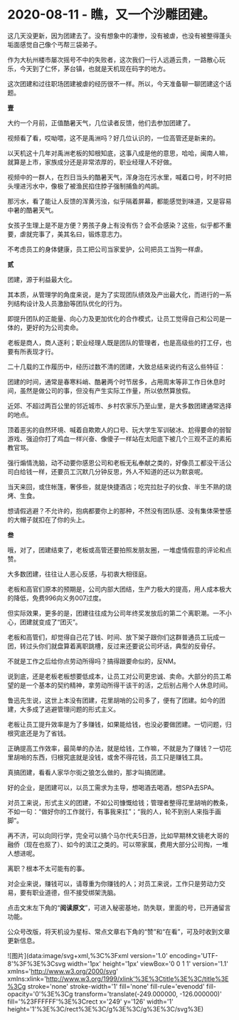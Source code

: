 # 2020-08-11 - 瞧，又一个沙雕团建。

这几天没更新，因为团建去了。没有想象中的凄惨，没有被虐，也没有被整得蓬头垢面感觉自己像个丐帮三袋弟子。

作为大杭州楼市屡次摇号不中的失败者，这次我们一行人远遁云贵，一路散心玩乐，今天到了仁怀，茅台镇，也就是天机现在码字的地方。

这次团建和过往职场团建被虐的经历很不一样。所以，今天准备聊一聊团建这个话题。

**壹**

大约一个月前，正值酷暑天气，几位读者反馈，他们去参加团建了。

视频看了看，哎呦喂，这不是禹洲吗？好几位认识的，一位高管还是新来的。

以天机这十几年对禹洲老板的知根知底，这事八成是他的意思，哈哈，闽南人嘛，就算是上市，家族成分还是非常浓厚的，职业经理人不好做。

视频中的一群人，在烈日当头的酷暑天气，浑身泡在污水里，喊着口号，时不时把头埋进污水中，像极了被渔民掐住脖子强制捕鱼的鸬鹚。

那污水，看了能让人反馈的浑黄污浊，似乎隔着屏幕，都能感觉到味道，又是容易中暑的酷暑天气。

女孩子生理上是不是方便？男孩子身上有没有伤？会不会感染？这些，似乎都不重要，虐就完事了，美其名曰，锻炼意志力。

不考虑员工的身体健康，员工把公司当家爱护，公司把员工当狗一样虐。

**贰**

团建，源于利益最大化。

其本质，从管理学的角度来说，是为了实现团队绩效及产出最大化，而进行的一系列结构设计及人员激励等团队优化的行为。

即提升团队的正能量、向心力及更加优化的合作模式，让员工觉得自己和公司是一体的，更好的为公司卖命。

老板是商人，商人逐利；职业经理人既是团队的管理者，也是高级些的打工仔，也要有所表现才行。

二十几载的工作履历中，经历过数不清的团建，大致总结来说约有这么些特征：

团建的时间，通常是春寒料峭、酷暑两个时节居多，占用周末等非工作日休息时间，虽然是做公司的事，但没有产生实际工作量，所以依然算放假。

近郊、不超过两百公里的邻近城市、乡村农家乐乃至山里，是大多数团建通常选择的地点。

顶着恶劣的自然环境、喊着自欺欺人的口号、玩大学生军训破冰、尬得要命的弱智游戏、强迫你打了鸡血一样兴奋、像傻子一样站在太阳底下被几个三观不正的素拓教官骂。

强行煽情洗脑，动不动要你感恩公司和老板无私奉献之类的，好像员工都没干活公司白给钱一样，还要员工沉默几分钟反思，外人不知道的还以为默哀呢。

当天来回，或住帐篷，奢侈些，就是快捷酒店；吃完拉肚子的伙食、半生不熟的烧烤、生食。

想请假逃避？不允许的，抱病都要你上的那种，不然没有团队感、没有集体荣誉感的大帽子就扣在了你的头上。

**叁**

哦，对了，团建结束了，老板或高管还要拍照发朋友圈，一堆虚情假意的评论和点赞。

大多数团建，往往让人恶心反感，与初衷大相径庭。

老板和高官们原本的预期是，公司内部大团结，生产力极大的提高，用人成本极大的降低，免费996向义务007过度。

但实际效果，更多的是，团建往往成为公司年终奖发放后的第二个离职潮。一不小心，团建就变成了“团灭”。

老板和高管们，却觉得自己花了钱、时间、放下架子跟你们这群普通员工玩成一团，转过头你们就盘算着离职跳槽，反过来还要说公司坏话，典型的反骨仔。

不就是工作之后给你点劳动所得吗？搞得跟要命似的，反NM。

说到底，还是老板老板想要低成本，让员工对公司更忠诚、卖命。大部分的员工希望的是一个基本的契约精神，拿劳动所得干该干的活，之后别占用个人休息时间。

鲁迅先生说，这世上本没有团建，花里胡哨的公司多了，便有了团建。如今的团建，大多成了逃避管理问题的形式主义。

老板让员工提升效率是为了多赚钱，如果能给钱，也没必要做团建。一切问题，归根究底还是为了省钱。

正确提高工作效率，最简单的办法，就是给钱，工作嘛，不就是为了赚钱？一切花里胡哨的东西，归根究底就是没钱，或舍不得花钱，员工只是赚钱工具。

真搞团建，看看人家华尔街之狼怎么做的，那才叫搞团建。

好的企业，是团建可以，以员工需求为主导，想喝酒去喝酒，想SPA去SPA。

对员工来说，形式主义的团建，不如公司慷慨给钱；管理者整得花里胡哨的教条，不如一句：“做好你的工作就行，有事我来扛”；“我的人，轮不到别人来指手画脚”。

再不济，可以向同行学，完全可以搞个马尔代夫5日游，比如早期林文镜老大哥的融侨（现在也抠了）、如今的滨江之类的。可以带家属，费用大部分公司掏，一堆人想进呢。

离职？根本不太可能有的事。

对企业来说，赚钱可以，请尊重为你赚钱的人；对员工来说，工作只是劳动力交易，要有职业道德，但不接受绑架洗脑。

点击文末左下角的“**阅读原文**”，可进入秘密基地，防失联，里面的号，已开通留言功能。

公众号改版，将天机设为星标、常点文章右下角的“赞”和“在看”，可及时收到文章更新信息。

![图片](data:image/svg+xml,%3C%3Fxml version='1.0' encoding='UTF-8'%3F%3E%3Csvg width='1px' height='1px' viewBox='0 0 1 1' version='1.1' xmlns='http://www.w3.org/2000/svg' xmlns:xlink='http://www.w3.org/1999/xlink'%3E%3Ctitle%3E%3C/title%3E%3Cg stroke='none' stroke-width='1' fill='none' fill-rule='evenodd' fill-opacity='0'%3E%3Cg transform='translate(-249.000000, -126.000000)' fill='%23FFFFFF'%3E%3Crect x='249' y='126' width='1' height='1'%3E%3C/rect%3E%3C/g%3E%3C/g%3E%3C/svg%3E)